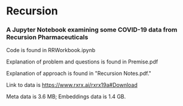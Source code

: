 # Recursion
### A Jupyter Notebook examining some COVID-19 data from Recursion Pharmaceuticals

Code is found in RRWorkbook.ipynb

Explanation of problem and questions is found in Premise.pdf

Explanation of approach is found in "Recursion Notes.pdf."


Link to data is https://www.rxrx.ai/rxrx19a#Download

Meta data is 3.6 MB; Embeddings data is 1.4 GB. 

